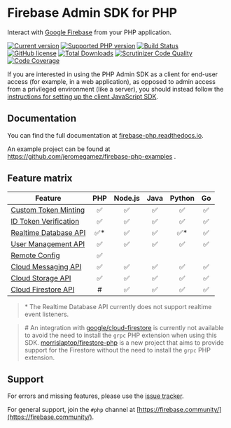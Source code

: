 # Firebase Admin SDK for PHP

Interact with [Google Firebase](https://firebase.google.com) from your PHP application.

[![Current version](https://img.shields.io/packagist/v/kreait/firebase-php.svg)](https://packagist.org/packages/kreait/firebase-php)
[![Supported PHP version](https://img.shields.io/packagist/php-v/kreait/firebase-php.svg)]()
[![Build Status](https://travis-ci.org/kreait/firebase-php.svg?branch=master)](https://travis-ci.org/kreait/firebase-php)
[![GitHub license](https://img.shields.io/github/license/kreait/firebase-php.svg)](https://github.com/kreait/firebase-php/blob/master/LICENSE)
[![Total Downloads](https://img.shields.io/packagist/dt/kreait/firebase-php.svg)]()
[![Scrutinizer Code Quality](https://scrutinizer-ci.com/g/kreait/firebase-php/badges/quality-score.png?b=master)](https://scrutinizer-ci.com/g/kreait/firebase-php/?branch=master)
[![Code Coverage](https://scrutinizer-ci.com/g/kreait/firebase-php/badges/coverage.png?b=master)](https://scrutinizer-ci.com/g/kreait/firebase-php/?branch=master)

If you are interested in using the PHP Admin SDK as a client for end-user access (for example, in a web application), as opposed to admin access from a privileged environment (like a server), you should instead follow the [instructions for setting up the client JavaScript SDK](https://firebase.google.com/docs/web/setup).

## Documentation

You can find the full documentation at
[firebase-php.readthedocs.io](https://firebase-php.readthedocs.io/).

An example project can be found at https://github.com/jeromegamez/firebase-php-examples .



## Feature matrix

| Feature | PHP | Node.js | Java | Python | Go |
| --- | :---: | :---: | :---: | :---: | :---: |
| [Custom Token Minting](https://firebase.google.com/docs/auth/admin/create-custom-tokens) | ✅ | ✅ | ✅ | ✅ | ✅ |
| [ID Token Verification](https://firebase.google.com/docs/auth/admin/verify-id-tokens)	| ✅ | ✅ | ✅ | ✅ | ✅ |
| [Realtime Database API](https://firebase.google.com/docs/database/admin/start) | ✅* | ✅ | ✅ | ✅* | ✅ |
| [User Management API](https://firebase.google.com/docs/auth/admin/manage-users) | ✅ | ✅ | ✅ | ✅ | ✅ |
| [Remote Config](https://firebase.google.com/docs/remote-config/) | ✅ | | | | |
| [Cloud Messaging API](https://firebase.google.com/docs/cloud-messaging/admin/) | ✅ | ✅ | ✅ | ✅ | ✅ |				
| [Cloud Storage API](https://firebase.google.com/docs/storage/admin/start) | ✅ | ✅ | ✅ | ✅ | ✅ |
| [Cloud Firestore API](https://firebase.google.com/docs/firestore/) | # | ✅ | ✅ | ✅ | ✅ |

> \* The Realtime Database API currently does not support realtime event listeners.

> \# An integration with [google/cloud-firestore](https://github.com/GoogleCloudPlatform/google-cloud-php-firestore) 
  is currently not available to avoid the need to install the `grpc` PHP extension when using this SDK.
> [morrislaptop/firestore-php](https://github.com/morrislaptop/firestore-php) is a new project that aims to 
  provide support for the Firestore without the need to install the `grpc` PHP extension.

## Support

For errors and missing features, please use the [issue tracker](https://github.com/kreait/firebase-php/issues/).

For general support, join the `#php` channel at [https://firebase.community/](https://firebase.community/).

